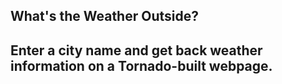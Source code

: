 <h2>What's the Weather Outside?<h2>
<p>Enter a city name and get back weather information on a Tornado-built webpage.<p>
